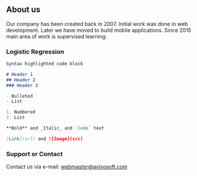 ## About us

Our company has been created back in 2007. Initial work was done in web development. Later we have moved to build mobile applications. Since 2015 main area of work is supervised learning.

### Logistic Regression

```markdown
Syntax highlighted code block

# Header 1
## Header 2
### Header 3

- Bulleted
- List

1. Numbered
2. List

**Bold** and _Italic_ and `Code` text

[Link](url) and ![Image](src)
```

### Support or Contact

Contact us via e-mail: webmaster@avisosoft.com
